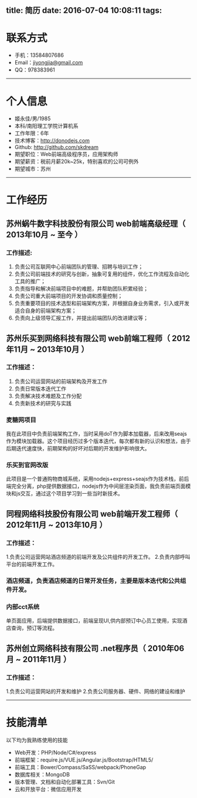 title: 简历
date: 2016-07-04 10:08:11
tags:
---




# 联系方式

- 手机：13584807686
- Email：jiyongjia@gmail.com
- QQ：978383961

---

# 个人信息

 - 姬永佳/男/1985
 - 本科/南阳理工学院计算机系
 - 工作年限：6年
 - 技术博客：http://donodejs.com
 - Github: http://github.com/skdream
 - 期望职位：Web前端高级程序员，应用架构师
 - 期望薪资：税前月薪20k~25k，特别喜欢的公司可例外
 - 期望城市：苏州

---

# 工作经历


## 苏州蜗牛数字科技股份有限公司 web前端高级经理（ 2013年10月 ~ 至今 ）

### 工作描述:

1. 负责公司互联网中心前端团队的管理、招聘与培训工作；
2. 负责公司前端技术的研究与创新，抽象可复用的组件，优化工作流程及自动化工具的推广；
3. 负责指导和解决前端项目中的难题，并帮助团队积累经验；
4. 负责公司重大前端项目的开发协调和质量控制；
5. 负责重要项目的技术选型和前端架构方案，并根据自身业务需求，引入或开发适合自身的前端架构方案；
6. 负责向上级领导汇报工作，并提出前端团队的改进建议等；

 
## 苏州乐买到网络科技有限公司 web前端工程师（ 2012年11月 ~ 2013年10月 ）
### 工作描述：

1. 负责公司运营网站的前端架构及开发工作
2. 负责日常版本迭代工作
3. 负责解决技术难题及工作分配
4. 负责新技术的研究与实践


### 麦糖网项目

我在此项目中负责前端架构工作，当时采用doT作为脚本加载器，后来改用seajs作为模块加载器。这个项目经历过多个版本迭代，每次都有新的认识和想法，由于后期迭代速度快，前期架构的好坏对后期的开发维护影响很大。

### 乐买到官网改版

此项目是一个普通购物商城系统，采用nodejs+express+seajs作为技术栈，前后端完全分离，php提供数据接口，nodejs作为中间层渲染页面，我负责前端页面模块和js交互，通过这个项目学习到一些当时新技术。


## 同程网络科技股份有限公司  web前端开发工程师（ 2012年11月 ~ 2013年10月 ）
### 工作描述：

1.负责公司运营网站酒店频道的前端开发及公共组件的开发工作。
2.负责内部呼叫平台的前端开发工作。

### 酒店频道，负责酒店频道的日常开发任务，主要是版本迭代和公共组件开发。

### 内部cct系统
单页面应用，后端提供数据接口，前端呈现UI,供内部预订中心员工使用，实现酒店查询，预订等流程。

## 苏州创立网络科技有限公司  .net程序员（ 2010年06月 ~ 2011年11月 ）
### 工作描述：

1.负责公司运营网站的开发和维护
2.负责公司服务器、硬件、网络的建设和维护


---


# 技能清单

以下均为我熟练使用的技能

- Web开发：PHP/Node/C#/express
- 前端框架：require.js/VUE.js/Angular.js/Bootstrap/HTML5/
- 前端工具：Bower/Compass/SaSS/webpack/PhoneGap
- 数据库相关：MongoDB
- 版本管理、文档和自动化部署工具：Svn/Git
- 云和开放平台：微信应用开发

